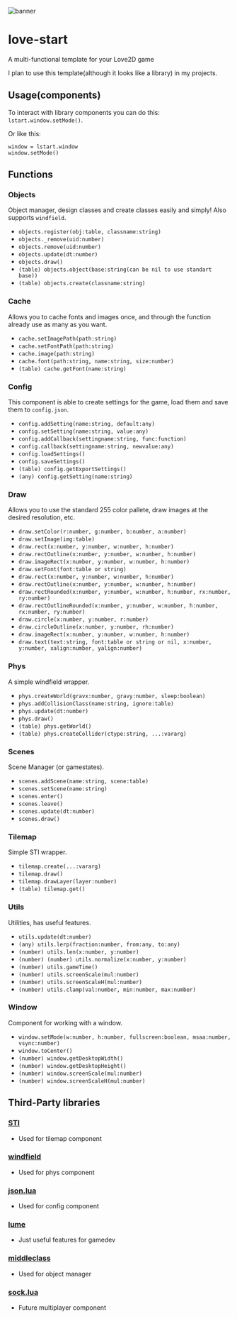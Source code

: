 ![banner](https://github.com/sekta2/love-start/assets/47900900/d1602d0b-b066-4369-89a8-cc04b9258296)

# love-start
A multi-functional template for your Love2D game

I plan to use this template(although it looks like a library) in my projects.

## Usage(components)

To interact with library components you can do this: `lstart.window.setMode()`.

Or like this: 
```
window = lstart.window
window.setMode()
```

## Functions

### Objects

Object manager, design classes and create classes easily and simply! Also supports `windfield`.

- `objects.register(obj:table, classname:string)`
- `objects._remove(uid:number)`
- `objects.remove(uid:number)`
- `objects.update(dt:number)`
- `objects.draw()`
- `(table) objects.object(base:string(can be nil to use standart base))`
- `(table) objects.create(classname:string)`

### Cache

Allows you to cache fonts and images once, and through the function already use as many as you want.

- `cache.setImagePath(path:string)`
- `cache.setFontPath(path:string)`
- `cache.image(path:string)`
- `cache.font(path:string, name:string, size:number)`
- `(table) cache.getFont(name:string)`

### Config

This component is able to create settings for the game, load them and save them to `config.json`.

- `config.addSetting(name:string, default:any)`
- `config.setSetting(name:string, value:any)`
- `config.addCallback(settingname:string, func:function)`
- `config.callback(settingname:string, newvalue:any)`
- `config.loadSettings()`
- `config.saveSettings()`
- `(table) config.getExportSettings()`
- `(any) config.getSetting(name:string)`

### Draw

Allows you to use the standard 255 color pallete, draw images at the desired resolution, etc.

- `draw.setColor(r:number, g:number, b:number, a:number)`
- `draw.setImage(img:table)`
- `draw.rect(x:number, y:number, w:number, h:number)`
- `draw.rectOutline(x:number, y:number, w:number, h:number)`
- `draw.imageRect(x:number, y:number, w:number, h:number)`
- `draw.setFont(font:table or string)`
- `draw.rect(x:number, y:number, w:number, h:number)`
- `draw.rectOutline(x:number, y:number, w:number, h:number)`
- `draw.rectRounded(x:number, y:number, w:number, h:number, rx:number, ry:number)`
- `draw.rectOutlineRounded(x:number, y:number, w:number, h:number, rx:number, ry:number)`
- `draw.circle(x:number, y:number, r:number)`
- `draw.circleOutline(x:number, y:number, rh:number)`
- `draw.imageRect(x:number, y:number, w:number, h:number)`
- `draw.text(text:string, font:table or string or nil, x:number, y:number, xalign:number, yalign:number)`

### Phys

A simple windfield wrapper.

- `phys.createWorld(gravx:number, gravy:number, sleep:boolean)`
- `phys.addCollisionClass(name:string, ignore:table)`
- `phys.update(dt:number)`
- `phys.draw()`
- `(table) phys.getWorld()`
- `(table) phys.createCollider(ctype:string, ...:vararg)`

### Scenes

Scene Manager (or gamestates).

- `scenes.addScene(name:string, scene:table)`
- `scenes.setScene(name:string)`
- `scenes.enter()`
- `scenes.leave()`
- `scenes.update(dt:number)`
- `scenes.draw()`

### Tilemap

Simple STI wrapper.

- `tilemap.create(...:vararg)`
- `tilemap.draw()`
- `tilemap.drawLayer(layer:number)`
- `(table) tilemap.get()`

### Utils

Utilities, has useful features.

- `utils.update(dt:number)`
- `(any) utils.lerp(fraction:number, from:any, to:any)`
- `(number) utils.len(x:number, y:number)`
- `(number) (number) utils.normalize(x:number, y:number)`
- `(number) utils.gameTime()`
- `(number) utils.screenScale(mul:number)`
- `(number) utils.screenScaleH(mul:number)`
- `(number) utils.clamp(val:number, min:number, max:number)`

### Window

Component for working with a window.

- `window.setMode(w:number, h:number, fullscreen:boolean, msaa:number, vsync:number)`
- `window.toCenter()`
- `(number) window.getDesktopWidth()`
- `(number) window.getDesktopHeight()`
- `(number) window.screenScale(mul:number)`
- `(number) window.screenScaleH(mul:number)`

## Third-Party libraries

### [STI](https://github.com/karai17/Simple-Tiled-Implementation)
- Used for tilemap component
### [windfield](https://github.com/a327ex/windfield)
- Used for phys component
### [json.lua](https://github.com/rxi/json.lua)
- Used for config component
### [lume](https://github.com/rxi/lume)
- Just useful features for gamedev
### [middleclass](https://github.com/kikito/middleclass)
- Used for object manager
### [sock.lua](https://github.com/camchenry/sock.lua)
- Future multiplayer component
